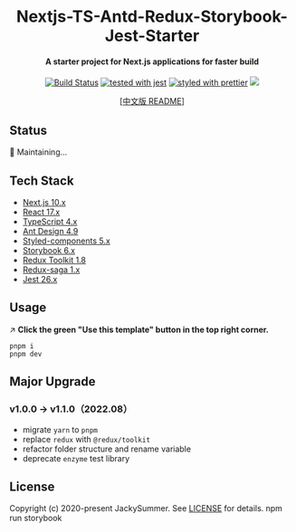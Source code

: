 <h1 align="center">
   Nextjs-TS-Antd-Redux-Storybook-Jest-Starter
</h1>

<h4 align="center">
  A starter project for Next.js applications for faster build
</h4>

<div align="center">

[![Build Status](https://travis-ci.com/Jacky-Summer/nextjs-ts-antd-redux-storybook-starter.svg?branch=master)](https://travis-ci.com/Jacky-Summer/nextjs-ts-antd-redux-storybook-starter) [![tested with jest](https://img.shields.io/badge/tested_with-jest-99424f.svg)](https://github.com/facebook/jest) [![styled with prettier](https://img.shields.io/badge/styled_with-prettier-ff69b4.svg)](https://github.com/prettier/prettier) ![](https://img.shields.io/github/license/Jacky-Summer/nextjs-ts-antd-redux-storybook-starter)

</div>

<div align="center">
  <a href="https://github.com/Jacky-Summer/nextjs-ts-antd-redux-storybook-starter/blob/master/README_CN.md" target="_self">[中文版 README]</a>
</div>

## Status

🚧 Maintaining...

## Tech Stack

- [Next.js 10.x](https://nextjs.org/)
- [React 17.x](https://reactjs.org/)
- [TypeScript 4.x](https://www.typescriptlang.org/)
- [Ant Design 4.9](https://ant.design/index-cn)
- [Styled-components 5.x](https://styled-components.com/)
- [Storybook 6.x](https://storybook.js.org/)
- [Redux Toolkit 1.8](https://redux-toolkit.js.org/)
- [Redux-saga 1.x](https://redux-saga.js.org/)
- [Jest 26.x](https://styled-components.com/)

## Usage

↗️ **Click the green "Use this template" button in the top right corner.**

```
pnpm i
pnpm dev
```

## Major Upgrade

### v1.0.0 -> v1.1.0（2022.08）

- migrate `yarn` to `pnpm`
- replace `redux` with `@redux/toolkit`
- refactor folder structure and rename variable
- deprecate `enzyme` test library

## License

Copyright (c) 2020-present JackySummer. See [LICENSE](./LICENSE) for details.
npm run storybook
